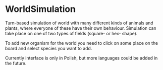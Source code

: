 # WorldSimulation
Turn-based simulation of world with many different kinds of animals and plants, where everyone of these have their own behaviour. Simulation can take place on one of two types of fields (square- or hex- shape).  

To add new organism for the world you need to click on some place on the board and select species you want to add.

Currently interface is only in Polish, but more languages could be added in the future. 
